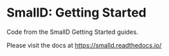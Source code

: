 # SmallD: Getting Started

Code from the SmallD Getting Started guides.

Please visit the docs at https://smalld.readthedocs.io/
